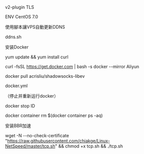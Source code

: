 v2-plugin TLS


ENV  CentOS 7.0

使用腳本讓VPS自動更新DDNS  

ddns.sh


安装Docker  

yum update && yum install curl

curl -fsSL https://get.docker.com | bash -s docker --mirror Aliyun

docker pull acrisliu/shadowsocks-libev

docker.yml

（停止并重新运行docker）

docker stop ID

docker container rm $(docker container ps -aq)





安装BBR加速

wget -N --no-check-certificate "https://raw.githubusercontent.com/chiakge/Linux-NetSpeed/master/tcp.sh" && chmod +x tcp.sh && ./tcp.sh





